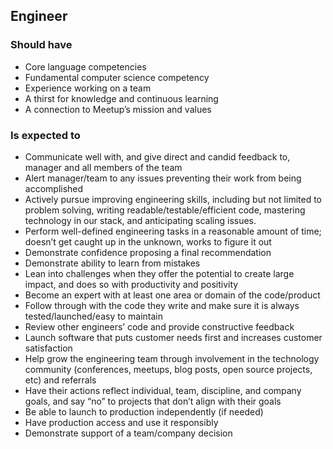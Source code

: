 Engineer
--------

### Should have
* Core language competencies
* Fundamental computer science competency
* Experience working on a team
* A thirst for knowledge and continuous learning
* A connection to Meetup’s mission and values

### Is expected to
* Communicate well with, and give direct and candid feedback to, manager and all members of the team
* Alert manager/team to any issues preventing their work from being accomplished
* Actively pursue improving engineering skills, including but not limited to problem solving, writing readable/testable/efficient code, mastering technology in our stack, and anticipating scaling issues.
* Perform well-defined engineering tasks in a reasonable amount of time; doesn’t get caught up in the unknown, works to figure it out
* Demonstrate confidence proposing a final recommendation
* Demonstrate ability to learn from mistakes
* Lean into challenges when they offer the potential to create large impact, and does so with productivity and positivity
* Become an expert with at least one area or domain of the code/product
* Follow through with the code they write and make sure it is always tested/launched/easy to maintain
* Review other engineers’ code and provide constructive feedback
* Launch software that puts customer needs first and increases customer satisfaction
* Help grow the engineering team through involvement in the technology community (conferences, meetups, blog posts, open source projects, etc) and referrals
* Have their actions reflect individual, team, discipline, and company goals, and say “no” to projects that don’t align with their goals
* Be able to launch to production independently (if needed)
* Have production access and use it responsibly
* Demonstrate support of a team/company decision
